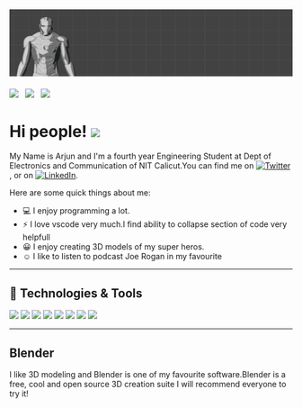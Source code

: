 ## [![Header](https://github.com/Arjunumesh11/Arjunumesh11/blob/master/iron_man_blender.png "Header")](https://github.com/Arjunumesh11/Arjunumesh11)
<p align='center'>

<a href="https://twitter.com/ArjunUS11"><img height="30" src="https://github.com/WaylonWalker/WaylonWalker/blob/main/icon/twitter.png?raw=true"></a>&nbsp;&nbsp;
<a href="https://instagram.com/arjun_us11"><img height="30" src="https://github.com/WaylonWalker/WaylonWalker/blob/main/icon/instagram.jpg?raw=true"></a>&nbsp;&nbsp;
<a href=" https://in.linkedin.com/in/arjun-u-s-304363166"><img height="30" src="https://github.com/WaylonWalker/WaylonWalker/blob/main/icon/linkedin.png?raw=true"></a>
</p>

# Hi people! <img src="https://raw.githubusercontent.com/MartinHeinz/MartinHeinz/master/wave.gif" width="30px">

My Name is Arjun and I'm a fourth year Engineering Student at Dept of Electronics and Communication of NIT Calicut.You can find me on [![Twitter][1.2]][1],  or on [![LinkedIn][3.2]][3].

Here are some quick things about me:


- 💻 I enjoy programming a lot.
- ⚡ I love vscode very much.I find ability to collapse section of code very helpfull
- 😀 I enjoy creating 3D models of my super heros.
- :relaxed: I like to listen to podcast Joe Rogan in my favourite
---

## 🔧 Technologies & Tools
![](https://img.shields.io/badge/OS-Linux-informational?style=flat&logo=linux&logoColor=white&color=2bbc8a)
![](https://img.shields.io/badge/Editor-VScode-informational?style=flat&logo=VScode-idea&logoColor=white&color=2bbc8a)
![](https://img.shields.io/badge/Code-C++-informational?style=flat&logo=C++&logoColor=white&color=2bbc8a)
![](https://img.shields.io/badge/Code-C-informational?style=flat&logo=C&logoColor=white&color=2bbc8a)
![](https://img.shields.io/badge/Code-Matlab-informational?style=flat&logo=Matlab&logoColor=white&color=2bbc8a)
![](https://img.shields.io/badge/Code-JavaScript-informational?style=flat&logo=javascript&logoColor=white&color=2bbc8a)
![](https://img.shields.io/badge/Code-Nodejs-informational?style=flat&logo=Nodejs&logoColor=white&color=2bbc8a)
![](https://img.shields.io/badge/Code-Expressjs-informational?style=flat&logo=Expressjs&logoColor=white&color=2bbc8a)

---



## Blender

I like 3D modeling and Blender is one of my favourite software.Blender is a free, cool and open source 3D creation suite I will recommend everyone to try it!

[1.1]: http://i.imgur.com/tXSoThF.png (twitter icon with padding)
[2.1]: http://i.imgur.com/0o48UoR.png (github icon with padding)

[1.2]: http://i.imgur.com/wWzX9uB.png (twitter icon without padding)
[2.2]: http://i.imgur.com/9I6NRUm.png (github icon without padding)
[3.2]: https://raw.githubusercontent.com/MartinHeinz/MartinHeinz/master/linkedin-3-16.png (LinkedIn icon without padding)

[1]: https://twitter.com/ArjunUS11
[2]: https://github.com/Arjunumesh11
[3]: https://in.linkedin.com/in/arjun-u-s-304363166
